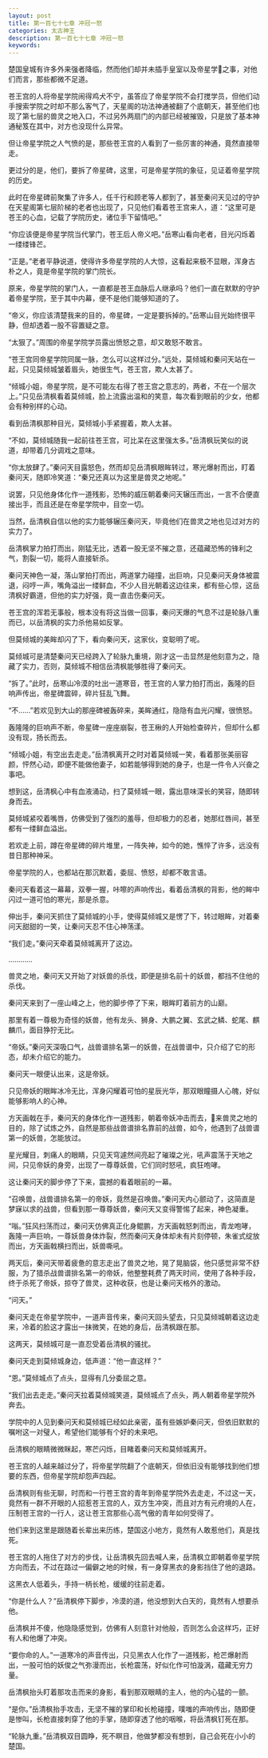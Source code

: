 ```yaml
---
layout: post
title: 第一百七十七章 冲冠一怒
categories: 太古神王
description: 第一百七十七章 冲冠一怒
keywords:
---
```


楚国皇城有许多外来强者降临，然而他们却并未插手皇室以及帝星学之事，对他们而言，那些都微不足道。

苍王宫的人将帝星学院闹得鸡犬不宁，虽答应了帝星学院不会打搅学员，但他们动手搜索学院之时却不那么客气了，天星阁的功法神通被翻了个底朝天，甚至他们也现了第七层的兽灵之地入口，不过另外两扇门的内部已经被摧毁，只是放了基本神通秘笈在其中，对方也没现什么异常。

但让帝星学院之人气愤的是，那些苍王宫的人看到了一些厉害的神通，竟然直接带走。

更过分的是，他们，要拆了帝星碑，这里，可是帝星学院的象征，见证着帝星学院的历史。

此时在帝星碑前聚集了许多人，任千行和顾老等人都到了，甚至秦问天见过的守护在天星阁第七层阶梯的老者也出现了，只见他们看着苍王宫来人，道：“这里可是苍王的心血，记载了学院历史，诸位手下留情吧。”

“你应该便是帝星学院当代掌门，苍王后人帝义吧。”岳寒山看向老者，目光闪烁着一缕缕锋芒。

“正是。”老者平静说道，使得许多帝星学院的人大惊，这看起来极不显眼，浑身古朴之人，竟是帝星学院的掌门院长。

原来，帝星学院的掌门人，一直都是苍王血脉后人继承吗？他们一直在默默的守护着帝星学院，至于其中内幕，便不是他们能够知道的了。

“帝义，你应该清楚我来的目的，帝星碑，一定是要拆掉的。”岳寒山目光始终很平静，但却透着一股不容置疑之意。

“太狠了。”周围的帝星学院学员露出愤怒之意，却又敢怒不敢言。

“苍王宫同帝星学院同属一脉，怎么可以这样过分。”远处，莫倾城和秦问天站在一起，只见莫倾城皱着眉头，她很生气，苍王宫，欺人太甚了。

“倾城小姐，帝星学院，是不可能左右得了苍王宫之意志的，两者，不在一个层次上。”只见岳清枫看着莫倾城，脸上流露出温和的笑意，每次看到眼前的少女，他都会有种别样的心动。

看到岳清枫那种目光，莫倾城小手紧握着，欺人太甚。

“不如，莫倾城随我一起前往苍王宫，可比呆在这里强太多。”岳清枫玩笑似的说道，却带着几分调戏之意味。

“你太放肆了。”秦问天目露怒色，然而却见岳清枫眼眸转过，寒光爆射而出，盯着秦问天，随即冷笑道：“秦兄还真以为这里是兽灵之地呢。”

说罢，只见他身体化作一道残影，恐怖的威压朝着秦问天辗压而出，一言不合便直接出手，而且还是在帝星学院中，目空一切。

当然，岳清枫自信以他的实力能够辗压秦问天，毕竟他们在兽灵之地也见过对方的实力了。

岳清枫掌力拍打而出，刚猛无比，透着一股无坚不摧之意，还蕴藏恐怖的锋利之气，割裂一切，能将人直接斩杀。

秦问天神色一凝，落山掌拍打而出，两道掌力碰撞，出巨响，只见秦问天身体被震退，闷哼一声，嘴角溢出一缕鲜血，不少人目光朝着这边往来，都有些心惊，这岳清枫好霸道，但他的实力好强，竟一直击伤秦问天。

苍王宫的浑若无事般，根本没有将这当做一回事，秦问天爆的气息不过是轮脉八重而已，以岳清枫的实力杀他易如反掌。

但莫倾城的美眸却闪了下，看向秦问天，这家伙，变聪明了呢。

莫倾城可是清楚秦问天已经跨入了轮脉九重境，刚才这一击显然是他刻意为之，隐藏了实力，否则，莫倾城不相信岳清枫能够胜得了秦问天。

“拆了。”此时，岳寒山冷漠的吐出一道寒音，苍王宫的人掌力拍打而出，轰隆的巨响声传出，帝星碑震碎，碎片狂乱飞舞。

“不……”若欢见到大山的那座碑被轰碎来，美眸通红，隐隐有血光闪耀，很愤怒。

轰隆隆的巨响声不断，帝星碑一座座崩裂，苍王楸的人开始检查碎片，但却什么都没有现，扬长而去。

“倾城小姐，有空出去走走。”岳清枫离开之时对着莫倾城一笑，看着那张美丽容颜，怦然心动，即便不能做他妻子，如若能够得到她的身子，也是一件令人兴奋之事吧。

想到这，岳清枫心中有血液涌动，扫了莫倾城一眼，露出意味深长的笑容，随即转身而去。

莫倾城紧咬着嘴唇，仿佛受到了强烈的羞辱，但却极力的忍者，她那红唇间，甚至都有一缕鲜血溢出。

若欢走上前，蹲在帝星碑的碎片堆里，一阵失神，如今的她，憔悴了许多，远没有昔日那种神采。

帝星学院的人，也都站在那沉默着，委屈、愤怒，却都不敢言语。

秦问天看着这一幕幕，双拳一握，咔嚓的声响传出，看着岳清枫的背影，他的眸中闪过一道可怕的寒光，那是杀意。

伸出手，秦问天抓住了莫倾城的小手，使得莫倾城又是愣了下，转过眼眸，对着秦问天甜甜的一笑，让秦问天忍不住心神荡漾。

“我们走。”秦问天牵着莫倾城离开了这边。

…………

兽灵之地，秦问天又开始了对妖兽的杀伐，即便是排名前十的妖兽，都挡不住他的杀伐。

秦问天来到了一座山峰之上，他的脚步停了下来，眼眸盯着前方的山巅。

那里有着一尊极为奇怪的妖兽，他有龙头、狮身、大鹏之翼、玄武之鳞、蛇尾、麒麟爪，面目狰狞无比。

“帝妖。”秦问天深吸口气，战兽谱排名第一的妖兽，在战兽谱中，只介绍了它的形态，却未介绍它的能力。

秦问天一眼便认出来，这是帝妖。

只见帝妖的眼眸冰冷无比，浑身闪耀着可怕的星辰光华，那双眼瞳摄人心魄，好似能够影响人的心神。

方天画戟在手，秦问天的身体化作一道残影，朝着帝妖冲击而去，来兽灵之地的目的，除了试炼之外，自然是那些战兽谱排名靠前的战兽，如今，他遇到了战兽谱第一的妖兽，怎能放过。

星光耀目，刺痛人的眼睛，只见天穹遽然间亮起了璀璨之光，吼声震荡于天地之间，只见帝妖的身旁，出现了一尊尊妖兽，它们同时怒吼，疯狂咆哮。

这让秦问天的脚步停了下来，震撼的看着眼前的一幕。

“召唤兽，战兽谱排名第一的帝妖，竟然是召唤兽。”秦问天内心颤动了，这简直是梦寐以求的战兽，但看到那一尊尊妖兽，秦问天又变得警惕了起来，神色凝重。

“嗡。”狂风扫荡而过，秦问天仿佛真正化身鲲鹏，方天画戟怒刺而出，青龙咆哮，轰隆一声巨响，一尊妖兽身体炸裂，然而秦问天身体却未有片刻停顿，朱雀式绽放而出，方天画戟横扫而出，妖兽嘶吼。

两天后，秦问天带着疲惫的意志走出了兽灵之地，晃了晃脑袋，他只感觉非常不舒服，为了猎杀战兽谱排名第一的帝妖，他整整耗费了两天时间，使用了各种手段，终于杀死了帝妖，掠夺了兽灵，这种收获，也是让秦问天格外的激动。

“问天。”

秦问天走在帝星学院中，一道声音传来，秦问天回头望去，只见莫倾城朝着这边走来，冷着的脸这才露出一抹微笑，在她的身后，岳清枫跟在那。

这两天，莫倾城可是一直忍受着岳清枫的骚扰。

秦问天走到莫倾城身边，低声道：“他一直这样？”

“恩。”莫倾城点了点头，显得有几分委屈之意。

“我们出去走走。”秦问天拉着莫倾城笑道，莫倾城点了点头，两人朝着帝星学院外奔去。

学院中的人见到秦问天和莫倾城已经如此亲密，虽有些嫉妒秦问天，但依旧默默的嘱咐这一对璧人，希望他们能够有个好的未来吧。

岳清枫的眼睛微微眯起，寒芒闪烁，目睹着秦问天和莫倾城离开。

苍王宫的人越来越过分了，将帝星学院翻了个底朝天，但依旧没有能够找到他们想要的东西，但帝星学院却怨声四起。

岳清枫则有些无聊，时而和一行苍王宫的青年到帝星学院外去走走，不过这一天，竟然有一群不开眼的人招惹苍王宫的人，双方生冲突，而且对方有元府境的人在，压制苍王宫的一行人，这让苍王宫那些心高气傲的青年如何受得了。

他们来到这里是跟随着长辈出来历练，楚国这小地方，竟然有人敢惹他们，真是找死。

苍王宫的人拖住了对方的步伐，让岳清枫先回去喊人来，岳清枫立即朝着帝星学院方向而去，不过在路过一偏僻之地的时候，有一身穿黑衣的身影挡住了他的退路。

这黑衣人低着头，手持一柄长枪，缓缓的往前走着。

“你是什么人？”岳清枫停下脚步，冷漠的道，他没想到大白天的，竟然有人想要杀他。

岳清枫并不傻，他隐隐感觉到，仿佛有人刻意针对他般，否则怎么会这样巧，正好有人和他爆了冲突。

“要你命的人。”一道寒冷的声音传出，只见黑衣人化作了一道残影，枪芒爆射而出，一股可怕的妖俊之气弥漫而出，长枪震荡，好似化作可怕漩涡，蕴藏无穷力量。

岳清枫抬头盯着那攻击而来的身影，看到那双眼睛的主人，他的内心猛的一颤。

“是你。”岳清枫抬手攻击，无坚不摧的掌印和长枪碰撞，噗嗤的声响传出，随即便是惨叫，长枪直接刺穿了他的手掌，随即穿透了他的咽喉，将岳清枫钉死在那。

“轮脉九重。”岳清枫双目圆睁，死不瞑目，他做梦都没有想到，自己会死在小小的楚国。
